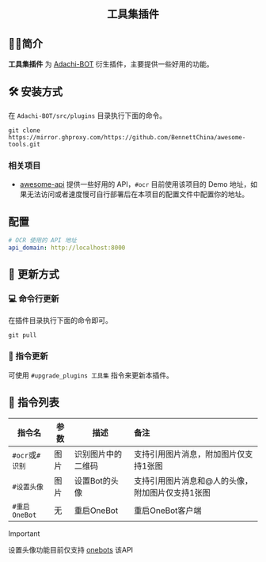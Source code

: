 <h2 align="center">工具集插件</h2>

## 🧑‍💻简介

**工具集插件** 为 [Adachi-BOT](https://github.com/SilveryStar/Adachi-BOT)
衍生插件，主要提供一些好用的功能。

## 🛠️ 安装方式

在 `Adachi-BOT/src/plugins` 目录执行下面的命令。

```shell
git clone https://mirror.ghproxy.com/https://github.com/BennettChina/awesome-tools.git
```

### 相关项目

- [awesome-api](https://github.com/BennettChina/awesome-api) 提供一些好用的 API，`#ocr` 目前使用该项目的 Demo
  地址，如果无法访问或者速度慢可自行部署后在本项目的配置文件中配置你的地址。

## 配置

```yaml
# OCR 使用的 API 地址
api_domain: http://localhost:8000
```

## 🎁 更新方式

### 💻 命令行更新

在插件目录执行下面的命令即可。

```shell
git pull
```

### 📱 指令更新

可使用 `#upgrade_plugins 工具集` 指令来更新本插件。

## 🧰 指令列表

| 指令名          | 参数 | 描述        | 备注                        | 
|--------------|----|-----------|:--------------------------|
| `#ocr`或`#识别` | 图片 | 识别图片中的二维码 | 支持引用图片消息，附加图片仅支持1张图       |
| `#设置头像`      | 图片 | 设置Bot的头像  | 支持引用图片消息和@人的头像，附加图片仅支持1张图 |
| `#重启OneBot`  | 无  | 重启OneBot  | 重启OneBot客户端               |

> [!IMPORTANT]
> 设置头像功能目前仅支持 [onebots](https://github.com/lc-cn/onebots) 该API